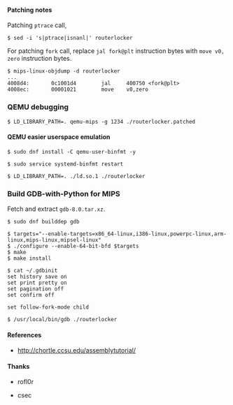 #### Patching notes

Patching `ptrace` call,

```
$ sed -i 's|ptrace|isnanl|' routerlocker
```

For patching `fork` call, replace `jal fork@plt` instruction bytes with `move v0, zero` instruction bytes.

```
$ mips-linux-objdump -d routerlocker
...
4008d4:       0c1001d4        jal     400750 <fork@plt>
4008ec:       00001021        move    v0,zero
```

### QEMU debugging

```
$ LD_LIBRARY_PATH=. qemu-mips -g 1234 ./routerlocker.patched
```

#### QEMU easier userspace emulation

```
$ sudo dnf install -C qemu-user-binfmt -y

$ sudo service systemd-binfmt restart

$ LD_LIBRARY_PATH=. ./ld.so.1 ./routerlocker
```

### Build GDB-with-Python for MIPS

Fetch and extract `gdb-8.0.tar.xz`.

```
$ sudo dnf builddep gdb
```

```
$ targets="--enable-targets=x86_64-linux,i386-linux,powerpc-linux,arm-linux,mips-linux,mipsel-linux"
$ ./configure --enable-64-bit-bfd $targets
$ make
$ make install
```

```
$ cat ~/.gdbinit
set history save on
set print pretty on
set pagination off
set confirm off

set follow-fork-mode child
```

```
$ /usr/local/bin/gdb ./routerlocker
```

#### References

* http://chortle.ccsu.edu/assemblytutorial/

#### Thanks

* rofl0r

* csec

